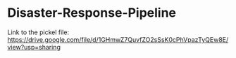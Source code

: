 # Disaster-Response-Pipeline

Link to the pickel file: https://drive.google.com/file/d/1GHmwZ7QuvfZO2sSsK0cPhVpazTyQEw8E/view?usp=sharing

